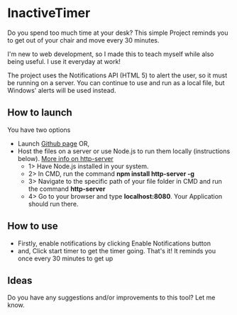 # InactiveTimer

Do you spend too much time at your desk? This simple Project reminds you to get out of your chair and move every 30 minutes.

I'm new to web development, so I made this to teach myself while also being useful. I use it everyday at work!

The project uses the Notifications API (HTML 5) to alert the user, so it must be running on a server. You can continue to use and run as a local file, but Windows' alerts will be used instead.

## How to launch
You have two options
- Launch [Github page](https://rpuvvula.github.io/InactiveTimer/) OR,
- Host the files on a server or use Node.js to run them locally (instructions below). [More info on http-server](https://www.npmjs.com/package/http-server)
  - 1> Have Node.js installed in your system.
  - 2> In CMD, run the command **npm install http-server -g**
  - 3> Navigate to the specific path of your file folder in CMD and run the command **http-server**
  - 4> Go to your browser and type **localhost:8080**. Your Application should run there.

## How to use
- Firstly, enable notifications by clicking Enable Notifications button
- and, Click start timer to get the timer going. That's it! It reminds you once every 30 minutes to get up

## Ideas
Do you have any suggestions and/or improvements to this tool? Let me know.
